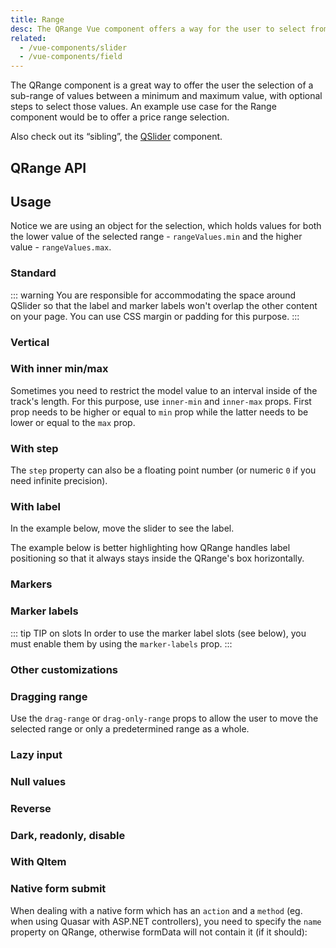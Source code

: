 ```yaml
---
title: Range
desc: The QRange Vue component offers a way for the user to select from a sub-range of values between a maximum and maximum value, with optional steps.
related:
  - /vue-components/slider
  - /vue-components/field
---
```

The QRange component is a great way to offer the user the selection of a sub-range of values between a minimum and maximum value, with optional steps to select those values. An example use case for the Range component would be to offer a price range selection.

Also check out its “sibling”, the [QSlider](/vue-components/slider) component.

## QRange API
<doc-api file="QRange" />

## Usage

Notice we are using an object for the selection, which holds values for both the lower value of the selected range - `rangeValues.min` and the higher value - `rangeValues.max`.

### Standard

::: warning
You are responsible for accommodating the space around QSlider so that the label and marker labels won't overlap the other content on your page. You can use CSS margin or padding for this purpose.
:::

<doc-example title="Standard" file="QRange/Standard" />

### Vertical

<doc-example title="Vertical orientation" file="QRange/Vertical" />

### With inner min/max <q-badge align="top" color="brand-primary" label="v1.17+" />

Sometimes you need to restrict the model value to an interval inside of the track's length. For this purpose, use `inner-min` and `inner-max` props. First prop needs to be higher or equal to `min` prop while the latter needs to be lower or equal to the `max` prop.

<doc-example title="Inner min/max" file="QRange/InnerMinMax" />

### With step

<doc-example title="With Step" file="QRange/Step" />

The `step` property can also be a floating point number (or numeric `0` if you need infinite precision).

<doc-example title="Floating point" file="QRange/FloatingPoint" />

<doc-example title="Snaps to steps" file="QRange/Snap" />

### With label

In the example below, move the slider to see the label.

<doc-example title="With label" file="QRange/Label" />

<doc-example title="Always display label" file="QRange/LabelAlways" />

<doc-example title="Custom label values" file="QRange/LabelValue" />

The example below is better highlighting how QRange handles label positioning so that it always stays inside the QRange's box horizontally.

<doc-example title="Long label" file="QRange/LabelLong" />

### Markers

<doc-example title="Markers" file="QRange/Markers" />

### Marker labels <q-badge align="top" color="brand-primary" label="v1.17+" />

<doc-example title="Marker labels" file="QRange/MarkerLabels" />

::: tip TIP on slots
In order to use the marker label slots (see below), you must enable them by using the `marker-labels` prop.
:::

<doc-example title="Marker label slots" file="QRange/MarkerLabelSlots" />

### Other customizations <q-badge align="top" color="brand-primary" label="v1.17+" />

<doc-example title="Color customizations" file="QRange/RangeColoring" />

<doc-example title="Hide selection bar" file="QRange/NoSelection" />

<doc-example title="Custom track images" file="QRange/TrackImages" />

<doc-example title="Track & thumb size" file="QRange/RangeSizes" />

### Dragging range

Use the `drag-range` or `drag-only-range` props to allow the user to move the selected range or only a predetermined range as a whole.

<doc-example title="Drag range" file="QRange/Drag" />

<doc-example title="Drag range + snap to step" file="QRange/DragSnap" />

<doc-example title="Drag only range (fixed interval)" file="QRange/DragOnly" />

### Lazy input

<doc-example title="Lazy input" file="QRange/Lazy" />

### Null values

<doc-example title="Null values" file="QRange/Null" />

### Reverse <q-badge align="top" color="brand-primary" label="v1.5+" />

<doc-example title="In reverse" file="QRange/Reverse" />

### Dark, readonly, disable

<doc-example title="Dark" file="QRange/Dark" dark />

<doc-example title="Readonly" file="QRange/Readonly" />

<doc-example title="Disable" file="QRange/Disable" />

### With QItem

<doc-example title="With QItem" file="QRange/List" />

### Native form submit <q-badge align="top" color="brand-primary" label="v1.9+" />

When dealing with a native form which has an `action` and a `method` (eg. when using Quasar with ASP.NET controllers), you need to specify the `name` property on QRange, otherwise formData will not contain it (if it should):

<doc-example title="Native form" file="QRange/NativeForm" />
